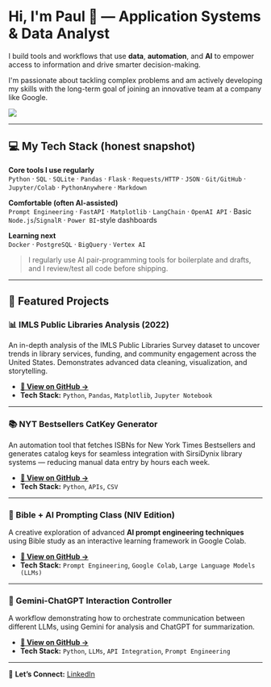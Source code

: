 # Hi, I'm Paul 👋 — Application Systems & Data Analyst

I build tools and workflows that use **data**, **automation**, and **AI** to empower access to information and drive smarter decision-making.  

I'm passionate about tackling complex problems and am actively developing my skills with the long-term goal of joining an innovative team at a company like Google.

[<img src="https://img.shields.io/badge/LinkedIn-0077B5?style=for-the-badge&logo=linkedin&logoColor=white" />](https://www.linkedin.com/in/systemslibrarian)

---

## 💻 My Tech Stack (honest snapshot)

**Core tools I use regularly**  
`Python` · `SQL` · `SQLite` · `Pandas` · `Flask` · `Requests/HTTP` · `JSON` · `Git/GitHub` · `Jupyter/Colab` · `PythonAnywhere` · `Markdown`

**Comfortable (often AI-assisted)**  
`Prompt Engineering` · `FastAPI` · `Matplotlib` · `LangChain` · `OpenAI API` · Basic `Node.js`/`SignalR` · `Power BI`-style dashboards

**Learning next**  
`Docker` · `PostgreSQL` · `BigQuery` · `Vertex AI`

> I regularly use AI pair-programming tools for boilerplate and drafts, and I review/test all code before shipping.

---

## 🚀 Featured Projects

### 📊 IMLS Public Libraries Analysis (2022)
An in-depth analysis of the IMLS Public Libraries Survey dataset to uncover trends in library services, funding, and community engagement across the United States. Demonstrates advanced data cleaning, visualization, and storytelling.
- **[🔗 View on GitHub →](https://github.com/systemslibrarian/imls-public-libraries-2022)**
- **Tech Stack:** `Python`, `Pandas`, `Matplotlib`, `Jupyter Notebook`

---

### 📚 NYT Bestsellers CatKey Generator
An automation tool that fetches ISBNs for New York Times Bestsellers and generates catalog keys for seamless integration with SirsiDynix library systems — reducing manual data entry by hours each week.
- **[🔗 View on GitHub →](https://github.com/systemslibrarian/NYT-Bestsellers-CatKey-Generator)**
- **Tech Stack:** `Python`, `APIs`, `CSV`

---

### 🧠 Bible + AI Prompting Class (NIV Edition)
A creative exploration of advanced **AI prompt engineering techniques** using Bible study as an interactive learning framework in Google Colab.
- **[🔗 View on GitHub →](https://github.com/systemslibrarian/bible-ai-prompting-class)**
- **Tech Stack:** `Prompt Engineering`, `Google Colab`, `Large Language Models (LLMs)`

---

### 🤖 Gemini-ChatGPT Interaction Controller
A workflow demonstrating how to orchestrate communication between different LLMs, using Gemini for analysis and ChatGPT for summarization.
- **[🔗 View on GitHub →](https://github.com/systemslibrarian/Gemini-ChatGPT-Interaction)**
- **Tech Stack:** `Python`, `LLMs`, `API Integration`, `Prompt Engineering`

---

💬 **Let’s Connect:** [LinkedIn](https://www.linkedin.com/in/systemslibrarian)
